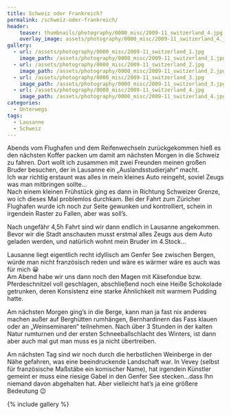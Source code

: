 ```yaml
---
title: Schweiz oder Frankreich?
permalink: /schweiz-oder-frankreich/
header:
    teaser: thumbnails/photography/0000_misc/2009-11_switzerland_4.jpg
    overlay_image: assets/photography/0000_misc/2009-11_switzerland_4.jpg
gallery:
  - url: /assets/photography/0000_misc/2009-11_switzerland_1.jpg
    image_path: /assets/photography/0000_misc/2009-11_switzerland_1.jpg
  - url: /assets/photography/0000_misc/2009-11_switzerland_2.jpg
    image_path: /assets/photography/0000_misc/2009-11_switzerland_2.jpg
  - url: /assets/photography/0000_misc/2009-11_switzerland_3.jpg
    image_path: /assets/photography/0000_misc/2009-11_switzerland_3.jpg
  - url: /assets/photography/0000_misc/2009-11_switzerland_4.jpg
    image_path: /assets/photography/0000_misc/2009-11_switzerland_4.jpg
categories:
  - Unterwegs
tags:
  - Lausanne
  - Schweiz
---
```

Abends vom Flughafen und dem Reifenwechseln zurückgekommen hieß es den nächsten Koffer packen um damit am nächsten Morgen in die Schweiz zu fahren. 
Dort wollt ich zusammen mit zwei Freunden meinen großen Bruder besuchen, der in Lausanne ein „Auslandsstudierjahr“ macht.  
Ich war richtig erstaunt was alles in mein kleines Auto reingeht, soviel Zeugs was man mitbringen sollte…  
Nach einem kleinen Frühstück ging es dann in Richtung Schweizer Grenze, wo ich dieses Mal problemlos durchkam. 
Bei der Fahrt zum Züricher Flughafen wurde ich noch zur Seite gewunken und kontrolliert, schein in irgendein Raster zu Fallen, aber was soll’s.

Nach ungefähr 4,5h Fahrt sind wir dann endlich in Lausanne angekommen. 
Bevor wir die Stadt anschauten musst erstmal alles Zeugs aus dem Auto geladen werden, und natürlich wohnt mein Bruder im 4.Stock…

Lausanne liegt eigentlich recht idyllisch am Genfer See zwischen Bergen, würde man nicht französisch reden und wäre es wärmer wäre es auch was für mich 😀  
Am Abend habe wir uns dann noch den Magen mit Käsefondue bzw. Pferdeschnitzel voll geschlagen, 
abschließend noch eine Heiße Schokolade getrunken, deren Konsistenz eine starke Ähnlichkeit mit warmem Pudding hatte.  

Am nächsten Morgen ging’s in die Berge, kann man ja fast nix anderes machen außer auf Berghütten rumhängen, 
Bernhardinern das Fass klauen oder an „Weinseminaren“ teilnehmen. Nach über 3 Stunden in der kalten Natur rumturnen und 
der ersten Schneeballschlacht des Winters, ist dann aber auch mal gut man muss es ja nicht übertreiben.

Am nächsten Tag sind wir noch durch die herbstlichen Weinberge in der Nähe gefahren, was eine beeindruckende Landschaft war. 
In Vevey (selbst für französische Maßstäbe ein komischer Name), hat irgendein Künstler gemeint er muss eine 
riesige Gabel in den Genfer See stecken…dass Ihn niemand davon abgehalten hat. Aber vielleicht hat’s ja eine größere Bedeutung 😉

{% include gallery %}
